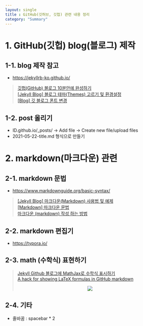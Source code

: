 ```yaml
---
layout: single
title : GitHub(깃허브, 깃헙) 관련 내용 정리
category: "Summary"
---
```


# 1. GitHub(깃헙) blog(블로그) 제작


## 1-1. blog 제작 참고
* <https://jekyllrb-ko.github.io/>  
> [깃헙(GitHub) 블로그 10분안에 완성하기](https://www.youtube.com/watch?v=ACzFIAOsfpM)  
> [[Jekyll Blog] 블로그 테마(Themes) 고르기 및 환경설정](https://theorydb.github.io/envops/2019/05/02/envops-blog-theme/)  
> [[Blog] 깃 블로그 폰트 변경](https://hyeonjiwon.github.io/blog/%EA%B8%80%EA%BC%B4-%EB%B3%80%EA%B2%BD/ "assets\css\main.scss에 font import 후 _sass\minimal-mistakes\ _variables.scss에 추가")  
  
## 1-2. post 올리기  
  * ID.github.io/_posts/ → Add file → Create new file/upload files  
  * 2021-05-22-title.md 형식으로 만들기  
  
  
# 2. markdown(마크다운) 관련

## 2-1. markdown 문법  
* <https://www.markdownguide.org/basic-syntax/>  
> [[Jekyll Blog] 마크다운(Markdown) 사용법 및 예제](https://theorydb.github.io/envops/2019/05/22/envops-blog-how-to-use-md/)  
> [[Markdown] 마크다운 문법](https://simhyejin.github.io/2016/06/30/Markdown-syntax/)  
> [마크다운 (markdown) 작성 하는 방법](https://afsdzvcx123.tistory.com/entry/%EB%A7%88%ED%81%AC%EB%8B%A4%EC%9A%B4-markdown-%EC%9E%91%EC%84%B1-%ED%95%98%EB%8A%94-%EB%B0%A9%EB%B2%95)  

## 2-2. markdown 편집기 
* <https://typora.io/>  
  
## 2-3. math (수학식) 표현하기
> [Jekyll Github 블로그에 MathJax로 수학식 표시하기](https://mkkim85.github.io/blog-apply-mathjax-to-jekyll-and-github-pages/#mathjax-%EC%A0%81%EC%9A%A9-%EB%B0%A9%EB%B2%95)  
> [A hack for showing LaTeX formulas in GitHub markdown](https://gist.github.com/a-rodin/fef3f543412d6e1ec5b6cf55bf197d7b)  
> <div align="center"><img style="background: white;" src="https://render.githubusercontent.com/render/math?math=\Large P(x)%20%3D%20%5Cfrac%7B1%7D%7B%5Csigma%5Csqrt%7B2%5Cpi%7D%7D%20e%5E%7B%5Cfrac%7B-(x-%5Cmu)%5E2%7D%7B2%5Csigma%5E2%7D%7D%0D"></div>  

## 2-4. 기타  
* 줄바꿈 : spacebar * 2  
  
